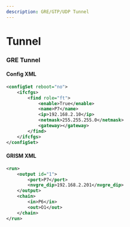 ```yaml
---
description: GRE/GTP/UDP Tunnel
---
```


# Tunnel

### GRE Tunnel

#### Config XML

```xml
<configSet reboot="no">
    <ifcfgs>
        <find role="ft">
            <enable>True</enable>
            <name>P7</name>
            <ip>192.168.2.10</ip>
            <netmask>255.255.255.0</netmask>
            <gateway></gateway>
        </find>
    </ifcfgs>
</configSet>
```

#### GRISM XML

```xml
<run>
    <output id="1">
        <port>P7</port>
        <nvgre_dip>192.168.2.201</nvgre_dip>
    </output>
    <chain>
        <in>P6</in>
        <out>O1</out>
    </chain>
</run>
```
